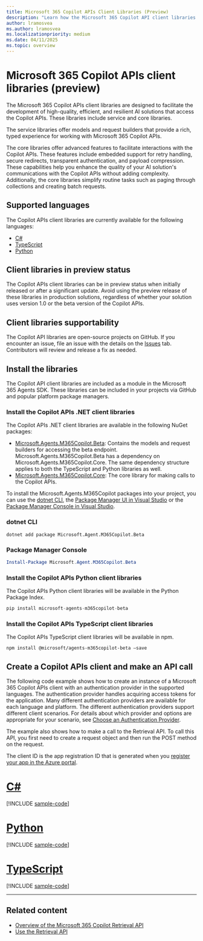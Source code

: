```yaml
---
title: Microsoft 365 Copilot APIs Client Libraries (Preview)
description: "Learn how the Microsoft 365 Copilot API client libraries simplify AI solution development with robust features like retry handling, secure redirects, and payload compression."
author: lramosvea
ms.author: lramosvea
ms.localizationpriority: medium
ms.date: 04/11/2025
ms.topic: overview
---
```


# Microsoft 365 Copilot APIs client libraries (preview)

The Microsoft 365 Copilot APIs client libraries are designed to facilitate the development of high-quality, efficient, and resilient AI solutions that access the Copilot APIs. These libraries include service and core libraries.

The service libraries offer models and request builders that provide a rich, typed experience for working with Microsoft 365 Copilot APIs.

The core libraries offer advanced features to facilitate interactions with the Copilot APIs. These features include embedded support for retry handling, secure redirects, transparent authentication, and payload compression. These capabilities help you enhance the quality of your AI solution's communications with the Copilot APIs without adding complexity. Additionally, the core libraries simplify routine tasks such as paging through collections and creating batch requests.

## Supported languages

The Copilot APIs client libraries are currently available for the following languages:

- [C#](https://github.com/microsoft/Agents-M365Copilot/tree/main/dotnet)
- [TypeScript](https://github.com/microsoft/Agents-M365Copilot/tree/main/typescript)
- [Python](https://github.com/microsoft/Agents-M365Copilot/tree/main/python)

## Client libraries in preview status

The Copilot APIs client libraries can be in preview status when initially released or after a significant update. Avoid using the preview release of these libraries in production solutions, regardless of whether your solution uses version 1.0 or the beta version of the Copilot APIs.

## Client libraries supportability

The Copilot API libraries are open-source projects on GitHub. If you encounter an issue, file an issue with the details on the [Issues](https://github.com/microsoft/Agents-M365Copilot/issues) tab. Contributors will review and release a fix as needed.

## Install the libraries

The Copilot API client libraries are included as a module in the Microsoft 365 Agents SDK. These libraries can be included in your projects via GitHub and popular platform package managers.

### Install the Copilot APIs .NET client libraries

The Copilot APIs .NET client libraries are available in the following NuGet packages:

- [Microsoft.Agents.M365Copilot.Beta](https://github.com/microsoft/Agents-M365Copilot/tree/main/dotnet/src/Microsoft.Agents.M365Copilot.Beta): Contains the models and request builders for accessing the beta endpoint. Microsoft.Agents.M365Copilot.Beta has a dependency on Microsoft.Agents.M365Copilot.Core. The same dependency structure applies to both the TypeScript and Python libraries as well.
- [Microsoft.Agents.M365Copilot.Core](https://github.com/microsoft/Agents-M365Copilot/tree/main/dotnet/src/Microsoft.Agents.M365Copilot.Core): The core library for making calls to the Copilot APIs.

To install the Microsoft.Agents.M365Copilot packages into your project, you can use the [dotnet CLI](/nuget/quickstart/install-and-use-a-package-using-the-dotnet-cli), the [Package Manager UI in Visual Studio](/nuget/quickstart/install-and-use-a-package-in-visual-studio) or the [Package Manager Console in Visual Studio](/nuget/quickstart/install-and-use-a-package-in-visual-studio).

### dotnet CLI

```dotnetcli
dotnet add package Microsoft.Agent.M365Copilot.Beta
```

### Package Manager Console

```powershell
Install-Package Microsoft.Agent.M365Copilot.Beta
```

### Install the Copilot APIs Python client libraries

The Copilot APIs Python client libraries will be available in the Python Package Index.

```py
pip install microsoft-agents-m365copilot-beta
```

### Install the Copilot APIs TypeScript client libraries

The Copilot APIs TypeScript client libraries will be available in npm.

```Shell
npm install @microsoft/agents-m365copilot-beta –save
```

## Create a Copilot APIs client and make an API call

The following code example shows how to create an instance of a Microsoft 365 Copilot APIs client with an authentication provider in the supported languages. The authentication provider handles acquiring access tokens for the application. Many different authentication providers are available for each language and platform. The different authentication providers support different client scenarios. For details about which provider and options are appropriate for your scenario, see [Choose an Authentication Provider](/graph/sdks/choose-authentication-providers). 

The example also shows how to make a call to the Retrieval API. To call this API, you first need to create a request object and then run the POST method on the request.

The client ID is the app registration ID that is generated when you [register your app in the Azure portal](/graph/auth-register-app-v2).

# [C#](#tab/csharp)

[!INCLUDE [sample-code](../api-reference/includes/snippets/csharp/create_client_csharp.md)]

# [Python](#tab/python)

[!INCLUDE [sample-code](../api-reference/includes/snippets/python/create_client_python.md)]

# [TypeScript](#tab/typescript)

[!INCLUDE [sample-code](../api-reference/includes/snippets/typescript/create_client_typescript.md)]

---

## Related content

- [Overview of the Microsoft 365 Copilot Retrieval API](../api-reference/retrieval-api-overview.md)
- [Use the Retrieval API](../api-reference/copilotroot-retrieval.md)
